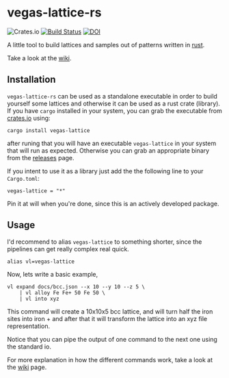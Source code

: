# vegas-lattice-rs

![Crates.io](https://img.shields.io/crates/v/vegas-lattice.svg)
[![Build Status](https://travis-ci.org/odarbelaeze/vegas-lattice-rs.svg?branch=master)](https://travis-ci.org/odarbelaeze/vegas-lattice-rs)
[![DOI](https://zenodo.org/badge/90330925.svg)](https://zenodo.org/badge/latestdoi/90330925)

A little tool to build lattices and samples out of patterns written in
[rust].

Take a look at the [wiki].

## Installation

`vegas-lattice-rs` can be used as a standalone executable in order to build
yourself some lattices and otherwise it can be used as a rust crate (library).
If you have `cargo` installed in your system, you can grab the executable from
[crates.io] using:

```
cargo install vegas-lattice
```

after runing that you will have an executable `vegas-lattice` in your system
that will run as expected. Otherwise you can grab an appropriate binary from
the [releases] page.

If you intent to use it as a library just add the the following line to your
`Cargo.toml`:

```
vegas-lattice = "*"
```

Pin it at will when you're done, since this is an actively developed package.

## Usage

I'd recommend to alias `vegas-lattice` to something shorter, since the
pipelines can get really complex real quick.

```
alias vl=vegas-lattice
```

Now, lets write a basic example,

```
vl expand docs/bcc.json --x 10 --y 10 --z 5 \
    | vl alloy Fe Fe+ 50 Fe 50 \
    | vl into xyz
```

This command will create a 10x10x5 bcc lattice, and will turn half the iron
sites into iron + and after that it will transform the lattice into an xyz file
representation.

Notice that you can pipe the output of one command to the next one using the
standard io.

For more explanation in how the different commands work, take a look at the
[wiki] page.


[crates.io]: https://crates.io/
[rust]: https://www.rust-lang.org/en-US/
[wiki]: https://github.com/odarbelaeze/vegas-lattice-rs/wiki
[releases]: https://github.com/odarbelaeze/vegas-lattice-rs/releases

